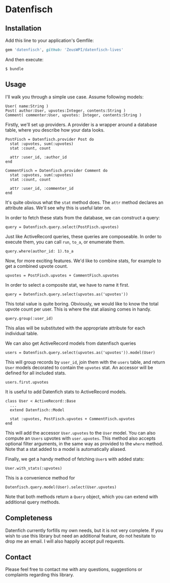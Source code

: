 # Datenfisch

## Installation

Add this line to your application's Gemfile:

```ruby
gem 'datenfisch', github: 'ZeusWPI/datenfisch-lives'
```

And then execute:

    $ bundle

## Usage

I'll walk you through a simple use case.
Assume following models:

    User( name:String )
    Post( author:User, upvotes:Integer, contents:String )
    Comment( commenter:User, upvotes: Integer, contents:String )

Firstly, we'll set up providers. A provider is a wrapper around a database
table, where you describe how your data looks.

    PostFisch = Datenfisch.provider Post do
      stat :upvotes, sum(:upvotes)
      stat :count, count

      attr :user_id, :author_id
    end

    CommentFisch = Datenfisch.provider Comment do
      stat :upvotes, sum(:upvotes)
      stat :count, count

      attr :user_id, :commenter_id
    end

It's quite obvious what the `stat` method does. The `attr` method declares an
attribute alias. We'll see why this is useful later on.

In order to fetch these stats from the database, we can construct a query:

    query = Datenfisch.query.select(PostFisch.upvotes)

Just like ActiveRecord queries, these queries are composeable. In order to
execute them, you can call `run`, `to_a`, or enumerate them.

    query.where(author_id: 1).to_a

Now, for more exciting features. We'd like to combine stats, for example to get
a combined upvote count.

    upvotes = PostFisch.upvotes + CommentFisch.upvotes

In order to select a composite stat, we have to name it first.

    query = Datenfisch.query.select(upvotes.as('upvotes'))

This total value is quite boring. Obviously, we would like to know the total
upvote count per user. This is where the stat aliasing comes in handy.

    query.group(:user_id)

This alias will be substituted with the appropriate attribute for each
individual table.

We can also get ActiveRecord models from datenfisch queries

    users = Datenfisch.query.select(upvotes.as('upvotes')).model(User)

This will group records by `user_id`, join them with the `users` table, and
return `User` models decorated to contain the `upvotes` stat. An accessor will
be defined for all included stats.

    users.first.upvotes

It is useful to add Datenfich stats to ActiveRecord models.

    class User < ActiveRecord::Base
      ...
      extend Datenfisch::Model

      stat :upvotes, PostFisch.upvotes + CommentFisch.upvotes
    end

This will add the accessor `User.upvotes` to the `User` model. You can also
compute an `Users` upvotes with `user.upvotes`. This method also accepts optional
filter arguments, in the same way as provided to the `where` method.
Note that a stat added to a model is automatically aliased.

Finally, we get a handy method of fetching `User`s with added stats:

    User.with_stats(:upvotes)

This is a convenience method for

    Datenfisch.query.model(User).select(User.upvotes)

Note that both methods return a `Query` object, which you can extend with
additional query methods.

## Completeness

Datenfich currently forfills my own needs, but it is not very complete. If you
wish to use this library but need an additional feature, do not hesitate to drop
me an email. I will also happily accept pull requests.

## Contact
Please feel free to contact me with any questions, suggestions or complaints regarding
this library.
